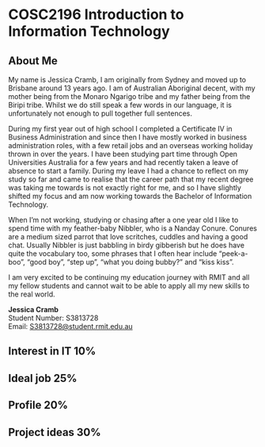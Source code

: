 # COSC2196 Introduction to Information Technology

## About Me

My name is Jessica Cramb, I am originally from Sydney and moved up to Brisbane around 13 years ago.  I am of Australian Aboriginal decent, with my mother being from the Monaro Ngarigo tribe and my father being from the Biripi tribe.  Whilst we do still speak a few words in our language, it is unfortunately not enough to pull together full sentences.

During my first year out of high school I completed a Certificate IV in Business Administration and since then I have mostly worked in business administration roles, with a few retail jobs and an overseas working holiday thrown in over the years.  I have been studying part time through Open Universities Australia for a few years and had recently taken a leave of absence to start a family.  During my leave I had a chance to reflect on my study so far and came to realise that the career path that my recent degree was taking me towards is not exactly right for me, and so I have slightly shifted my focus and am now working towards the Bachelor of Information Technology.

When I’m not working, studying or chasing after a one year old I like to spend time with my feather-baby Nibbler, who is a Nanday Conure.  Conures are a medium sized parrot that love scritches, cuddles and having a good chat.  Usually Nibbler is just babbling in birdy gibberish but he does have quite the vocabulary too, some phrases that I often hear include “peek-a-boo”, “good boy”, “step up”, “what you doing bubby?” and “kiss kiss”.

I am very excited to be continuing my education journey with RMIT and all my fellow students and cannot wait to be able to apply all my new skills to the real world.

**Jessica Cramb**  
Student Number:	S3813728  
Email:			S3813728@student.rmit.edu.au



## Interest in IT 10%


## Ideal job 25%


## Profile 20%


## Project ideas 30%
